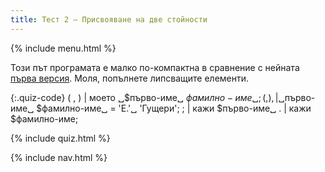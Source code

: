 ```yaml
---
title: Тест 2 — Присвояване на две стойности
---
```


{% include menu.html %}

Този път програмата е малко по-компактна в сравнение с нейната [първа версия](../quiz1). Моля, попълнете липсващите елементи.

{:.quiz-code}
( , ) | моето ␣$първо-име␣ $фамилно-име␣;
( , ) , | ␣$първо-име␣ $фамилно-име␣ = &apos;Е.&apos;␣ &apos;Гущери&apos;;
; | кажи $първо-име␣
. | кажи $фамилно-име;

{% include quiz.html %}

{% include nav.html %}